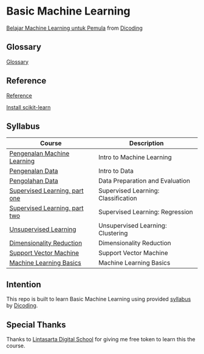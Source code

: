 # Basic Machine Learning

[Belajar Machine Learning untuk Pemula](https://www.dicoding.com/academies/184) from [Dicoding](https://www.dicoding.com/users/787116)

## Glossary

[Glossary](https://github.com/fadhilhaka/Basic-Machine-Learning/tree/main/glossary)

## Reference

[Reference](https://github.com/fadhilhaka/Basic-Machine-Learning/tree/main/reference)

[Install scikit-learn](https://scikit-learn.org/stable/install.html)

## Syllabus

| Course | Description |
|--------|-------------|
| [Pengenalan Machine Learning](https://github.com/fadhilhaka/Basic-Machine-Learning/tree/main/introduction) | Intro to Machine Learning |
| [Pengenalan Data](https://github.com/fadhilhaka/Basic-Machine-Learning/tree/main/introduction-to-data) | Intro to Data |
| [Pengolahan Data](https://github.com/fadhilhaka/Basic-Machine-Learning/tree/main/data-processing) | Data Preparation and Evaluation |
| [Supervised Learning, part one](https://github.com/fadhilhaka/Basic-Machine-Learning/tree/main/supervised-learning-classification) | Supervised Learning: Classification |
| [Supervised Learning, part two](https://github.com/fadhilhaka/Basic-Machine-Learning/tree/main/supervised-learning-regression) | Supervised Learning: Regression |
| [Unsupervised Learning](https://github.com/fadhilhaka/Basic-Machine-Learning/tree/main/unsupervised-learning-clustering) | Unsupervised Learning: Clustering |
| [Dimensionality Reduction](https://github.com/fadhilhaka/Basic-Machine-Learning/tree/main/dimentionality-reduction) | Dimensionality Reduction |
| [Support Vector Machine](https://github.com/fadhilhaka/Basic-Machine-Learning/tree/main/support-vector-machine) | Support Vector Machine |
| [Machine Learning Basics](https://github.com/fadhilhaka/Basic-Machine-Learning/tree/main/machine-learning-basics) | Machine Learning Basics |

## Intention

This repo is built to learn Basic Machine Learning using provided [syllabus](https://www.dicoding.com/academies/184/tutorials) by [Dicoding](https://www.dicoding.com/users/787116).

## Special Thanks

Thanks to [Lintasarta Digital School](https://lintasartadigischool.dicoding.com) for giving me free token to learn this the course.